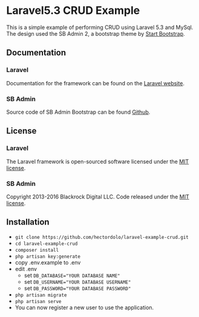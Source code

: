 # Laravel5.3 CRUD Example

This is a simple example of performing CRUD using Laravel 5.3 and MySql. The design used the SB Admin 2, a bootstrap theme by [Start Bootstrap](https://startbootstrap.com/).

## Documentation

### Laravel
Documentation for the framework can be found on the [Laravel website](http://laravel.com/docs).

### SB Admin
Source code of SB Admin Bootstrap can be found [Github](https://github.com/BlackrockDigital/startbootstrap-sb-admin-2).

## License

### Laravel
The Laravel framework is open-sourced software licensed under the [MIT license](http://opensource.org/licenses/MIT).

### SB Admin
Copyright 2013-2016 Blackrock Digital LLC. Code released under the [MIT license](https://github.com/BlackrockDigital/startbootstrap-sb-admin-2/blob/gh-pages/LICENSE).

## Installation

* `git clone https://github.com/hectordolo/laravel-example-crud.git`
* `cd laravel-example-crud`
* `composer install`
* `php artisan key:generate`
* copy .env.example to .env
* edit .env
    * set `DB_DATABASE="YOUR DATABASE NAME"`
    * set `DB_USERNAME="YOUR DATABASE USERNAME"`
    * set `DB_PASSWORD="YOUR DATABASE PASSWORD"`
* `php artisan migrate`
* `php artisan serve`
* You can now register a new user to use the application.
